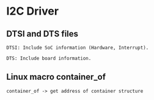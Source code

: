 # I2C Driver

## DTSI and DTS files

```
DTSI: Include SoC information (Hardware, Interrupt).
```

```
DTS: Include board information.
```

## Linux macro container_of
```
container_of -> get address of container structure